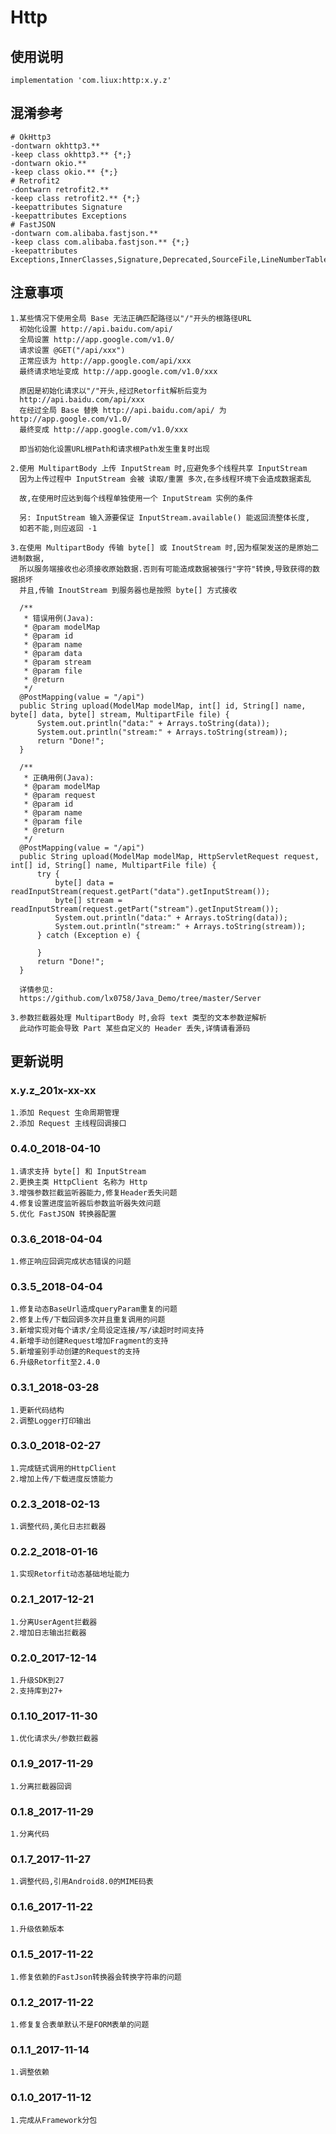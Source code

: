 Http
===

使用说明
---
```
implementation 'com.liux:http:x.y.z'
```

混淆参考
---
```
# OkHttp3
-dontwarn okhttp3.**
-keep class okhttp3.** {*;}
-dontwarn okio.**
-keep class okio.** {*;}
# Retrofit2
-dontwarn retrofit2.**
-keep class retrofit2.** {*;}
-keepattributes Signature
-keepattributes Exceptions
# FastJSON
-dontwarn com.alibaba.fastjson.**
-keep class com.alibaba.fastjson.** {*;}
-keepattributes Exceptions,InnerClasses,Signature,Deprecated,SourceFile,LineNumberTable,LocalVariable*Table,*Annotation*,Synthetic,EnclosingMethod
```

注意事项
---
    1.某些情况下使用全局 Base 无法正确匹配路径以"/"开头的根路径URL
      初始化设置 http://api.baidu.com/api/
      全局设置 http://app.google.com/v1.0/
      请求设置 @GET("/api/xxx")
      正常应该为 http://app.google.com/api/xxx
      最终请求地址变成 http://app.google.com/v1.0/xxx
      
      原因是初始化请求以"/"开头,经过Retorfit解析后变为
      http://api.baidu.com/api/xxx
      在经过全局 Base 替换 http://api.baidu.com/api/ 为 http://app.google.com/v1.0/
      最终变成 http://app.google.com/v1.0/xxx
      
      即当初始化设置URL根Path和请求根Path发生重复时出现
    
    2.使用 MultipartBody 上传 InputStream 时,应避免多个线程共享 InputStream
      因为上传过程中 InputStream 会被 读取/重置 多次,在多线程环境下会造成数据紊乱
      
      故,在使用时应达到每个线程单独使用一个 InputStream 实例的条件
      
      另: InputStream 输入源要保证 InputStream.available() 能返回流整体长度,
      如若不能,则应返回 -1
    
    3.在使用 MultipartBody 传输 byte[] 或 InoutStream 时,因为框架发送的是原始二进制数据,
      所以服务端接收也必须接收原始数据.否则有可能造成数据被强行"字符"转换,导致获得的数据损坏
      并且,传输 InoutStream 到服务器也是按照 byte[] 方式接收
      
      /**
       * 错误用例(Java):
       * @param modelMap
       * @param id
       * @param name
       * @param data
       * @param stream
       * @param file
       * @return
       */
      @PostMapping(value = "/api")
      public String upload(ModelMap modelMap, int[] id, String[] name, byte[] data, byte[] stream, MultipartFile file) {
          System.out.println("data:" + Arrays.toString(data));
          System.out.println("stream:" + Arrays.toString(stream));
          return "Done!";
      }
      
      /**
       * 正确用例(Java):
       * @param modelMap
       * @param request
       * @param id
       * @param name
       * @param file
       * @return
       */
      @PostMapping(value = "/api")
      public String upload(ModelMap modelMap, HttpServletRequest request, int[] id, String[] name, MultipartFile file) {
          try {
              byte[] data = readInputStream(request.getPart("data").getInputStream());
              byte[] stream = readInputStream(request.getPart("stream").getInputStream());
              System.out.println("data:" + Arrays.toString(data));
              System.out.println("stream:" + Arrays.toString(stream));
          } catch (Exception e) {
              
          }
          return "Done!";
      }
      
      详情参见:
      https://github.com/lx0758/Java_Demo/tree/master/Server
      
    3.参数拦截器处理 MultipartBody 时,会将 text 类型的文本参数逆解析
      此动作可能会导致 Part 某些自定义的 Header 丢失,详情请看源码

更新说明
---
### x.y.z_201x-xx-xx
    1.添加 Request 生命周期管理
    2.添加 Request 主线程回调接口
    
### 0.4.0_2018-04-10
    1.请求支持 byte[] 和 InputStream
    2.更换主类 HttpClient 名称为 Http
    3.增强参数拦截监听器能力,修复Header丢失问题
    4.修复设置进度监听器后参数监听器失效问题
    5.优化 FastJSON 转换器配置
    
### 0.3.6_2018-04-04
    1.修正响应回调完成状态错误的问题
    
### 0.3.5_2018-04-04
    1.修复动态BaseUrl造成queryParam重复的问题
    2.修复上传/下载回调多次并且重复调用的问题
    3.新增实现对每个请求/全局设定连接/写/读超时时间支持
    4.新增手动创建Request增加Fragment的支持
    5.新增鉴别手动创建的Request的支持
    6.升级Retorfit至2.4.0

### 0.3.1_2018-03-28
    1.更新代码结构
    2.调整Logger打印输出

### 0.3.0_2018-02-27
    1.完成链式调用的HttpClient
    2.增加上传/下载进度反馈能力

### 0.2.3_2018-02-13
    1.调整代码,美化日志拦截器

### 0.2.2_2018-01-16
    1.实现Retorfit动态基础地址能力

### 0.2.1_2017-12-21
    1.分离UserAgent拦截器
    2.增加日志输出拦截器

### 0.2.0_2017-12-14
    1.升级SDK到27
    2.支持库到27+

### 0.1.10_2017-11-30
    1.优化请求头/参数拦截器

### 0.1.9_2017-11-29
    1.分离拦截器回调

### 0.1.8_2017-11-29
    1.分离代码

### 0.1.7_2017-11-27
    1.调整代码,引用Android8.0的MIME码表

### 0.1.6_2017-11-22
    1.升级依赖版本

### 0.1.5_2017-11-22
    1.修复依赖的FastJson转换器会转换字符串的问题

### 0.1.2_2017-11-22
    1.修复复合表单默认不是FORM表单的问题

### 0.1.1_2017-11-14
    1.调整依赖

### 0.1.0_2017-11-12
    1.完成从Framework分包